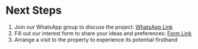 # Next Steps

1. Join our WhatsApp group to discuss the project: [WhatsApp Link](https://chat.whatsapp.com/DHxDfpmT3Io3XWgp60gmlB)
2. Fill out our interest form to share your ideas and preferences: [Form Link](https://docs.google.com/forms/d/e/1FAIpQLSesYGzNvYBu6CiMB5lk5Lp2bLVNs4zbB5Rq3JErVk2kCoYLCQ/viewform)
3. Arrange a visit to the property to experience its potential firsthand 